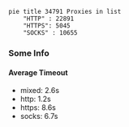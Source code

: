 
```mermaid
pie title 34791 Proxies in list
    "HTTP" : 22891
    "HTTPS": 5045
    "SOCKS" : 10655
```

### Some Info
#### Average Timeout

- mixed: 2.6s
- http: 1.2s
- https: 8.6s
- socks: 6.7s